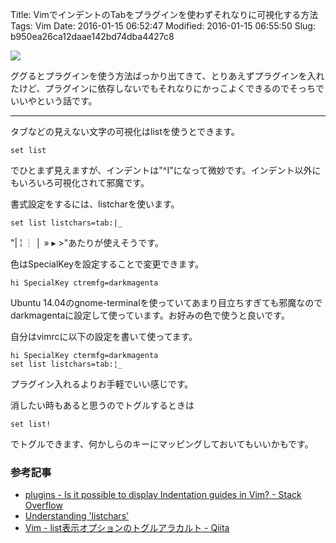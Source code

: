 Title: VimでインデントのTabをプラグインを使わずそれなりに可視化する方法
Tags: Vim
Date: 2016-01-15 06:52:47
Modified: 2016-01-15 06:55:50
Slug: b950ea26ca12daae142bd74dba4427c8

![](https://i.gyazo.com/a91ba956cc612c7f2098d342e029cdc4.png)

ググるとプラグインを使う方法ばっかり出てきて、とりあえずプラグインを入れたけど、プラグインに依存しないでもそれなりにかっこよくできるのでそっちでいいやという話です。

---

タブなどの見えない文字の可視化はlistを使うとできます。

```vim
set list
```

でひとまず見えますが、インデントは"^I"になって微妙です。インデント以外にもいろいろ可視化されて邪魔です。

書式設定をするには、listcharを使います。

```vim
set list listchars=tab:|_
```

"| ¦ ┆ │ » ▸ >"あたりが使えそうです。

色はSpecialKeyを設定することで変更できます。

```vim
hi SpecialKey ctremfg=darkmagenta
```

Ubuntu 14.04のgnome-terminalを使っていてあまり目立ちすぎても邪魔なのでdarkmagentaに設定して使っています。お好みの色で使うと良いです。



自分はvimrcに以下の設定を書いて使ってます。

```vim
hi SpecialKey ctermfg=darkmagenta
set list listchars=tab:¦_
```

プラグイン入れるよりお手軽でいい感じです。

消したい時もあると思うのでトグルするときは

```vim
set list!
```

でトグルできます、何かしらのキーにマッピングしておいてもいいかもです。

### 参考記事

* [plugins - Is it possible to display Indentation guides in Vim? - Stack Overflow](http://stackoverflow.com/questions/2158305/is-it-possible-to-display-indentation-guides-in-vim "plugins - Is it possible to display Indentation guides in Vim? - Stack Overflow")
* [Understanding 'listchars'](http://usevim.com/2013/02/27/understanding-listchars/ "Understanding 'listchars'")
* [Vim - list表示オプションのトグルアラカルト - Qiita](http://qiita.com/X___MOON___X/items/26d3f292537bad197f64 "Vim - list表示オプションのトグルアラカルト - Qiita")